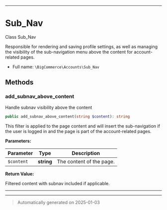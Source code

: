 ***

# Sub_Nav

Class Sub_Nav

Responsible for rendering and saving profile settings, as well as managing the visibility of the sub-navigation menu
above the content for account-related pages.

* Full name: `\BigCommerce\Accounts\Sub_Nav`




## Methods


### add_subnav_above_content

Handle subnav visibility above the content

```php
public add_subnav_above_content(string $content): string
```

This filter is applied to the page content and will insert the sub-navigation
if the user is logged in and the page is part of the account-related pages.






**Parameters:**

| Parameter | Type | Description |
|-----------|------|-------------|
| `$content` | **string** | The content of the page. |


**Return Value:**

Filtered content with subnav included if applicable.




***


***
> Automatically generated on 2025-01-03
